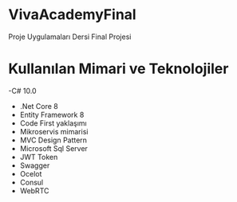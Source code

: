 # VivaAcademyFinal
Proje Uygulamaları Dersi Final Projesi

# Kullanılan Mimari ve Teknolojiler  
-C# 10.0  
- .Net Core 8  
- Entity Framework 8  
- Code First yaklaşımı  
- Mikroservis mimarisi  
- MVC Design Pattern  
- Microsoft Sql Server  
- JWT Token  
- Swagger  
- Ocelot  
- Consul  
- WebRTC  
